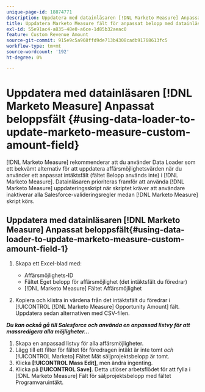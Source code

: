 ```yaml
---
unique-page-id: 18874771
description: Uppdatera med datainläsaren [!DNL Marketo Measure] Anpassat beloppsfält - [!DNL Marketo Measure]
title: Uppdatera Marketo Measure fält för anpassat belopp med datainläsaren
exl-id: 55e91ac4-a835-48e0-a6ce-1d85b32aeac0
feature: Custom Revenue Amount
source-git-commit: 915e9c5a968ffd9de713b4308cadb91768613fc5
workflow-type: tm+mt
source-wordcount: '192'
ht-degree: 0%

---
```


# Uppdatera med datainläsaren [!DNL Marketo Measure] Anpassat beloppsfält {#using-data-loader-to-update-marketo-measure-custom-amount-field}

[!DNL Marketo Measure] rekommenderar att du använder Data Loader som ett bekvämt alternativ för att uppdatera affärsmöjlighetsvärden när du använder ett anpassat intäktsfält (fältet Belopp används inte) i [!DNL Marketo Measure]. Datainläsaren prioriteras framför att använda [!DNL Marketo Measure] uppdateringsskript när skriptet kräver att användare inaktiverar alla Salesforce-valideringsregler medan [!DNL Marketo Measure] skript körs.

## Uppdatera med datainläsaren [!DNL Marketo Measure] Anpassat beloppsfält{#using-data-loader-to-update-marketo-measure-custom-amount-field-1}

1. Skapa ett Excel-blad med:

   * Affärsmöjlighets-ID
   * Fältet Eget belopp för affärsmöjlighet (det intäktsfält du föredrar)
   * [!DNL Marketo Measure] Fältet Affärsmöjlighet

1. Kopiera och klistra in värdena från det intäktsfält du föredrar i [!UICONTROL [!DNL Marketo Measure] Opportunity Amount] fält. Uppdatera sedan alternativen med CSV-filen.

**_Du kan också gå till Salesforce och använda en anpassad listvy för att massredigera alla möjligheter..._**

1. Skapa en anpassad listvy för alla affärsmöjligheter.
1. Lägg till ett filter för fältet för föredragen intäkt är inte tomt _och_ [!UICONTROL Marketo] Fältet Mät säljprojektsbelopp är tomt.
1. Klicka **[!UICONTROL Mass Edit]**, men ändra ingenting.
1. Klicka på **[!UICONTROL Save]**. Detta utlöser arbetsflödet för att fylla i [!DNL Marketo Measure] Fält för säljprojektsbelopp med fältet Programvaruintäkt.
